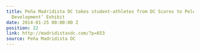 ```yaml
---
title: Peña Madridista DC takes student-athletes from DC Scores to Pelé’s ‘Gols for
  Development’ Exhibit
date: 2014-01-25 00:00:00 Z
position: 22
link: http://madridistasdc.com/?p=653
source: Peña Madridista DC
---
```


